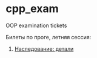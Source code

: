 # cpp_exam
OOP examination tickets

Билеты по проге, летняя сессия:

1. [Наследование: детали ](questions/01.md)
